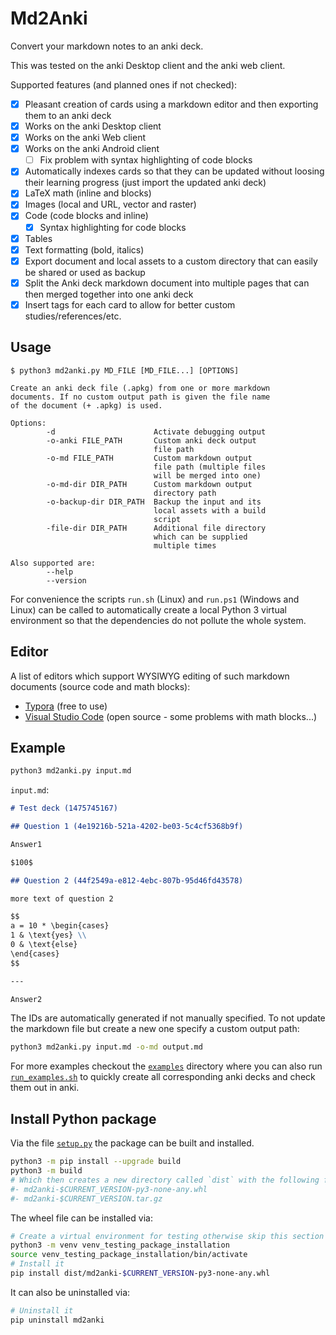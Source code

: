# Md2Anki

Convert your markdown notes to an anki deck.

This was tested on the anki Desktop client and the anki web client.

Supported features (and planned ones if not checked):

- [x] Pleasant creation of cards using a markdown editor and then exporting them to an anki deck
- [x] Works on the anki Desktop client
- [x] Works on the anki Web client
- [x] Works on the anki Android client
  - [ ] Fix problem with syntax highlighting of code blocks
- [x] Automatically indexes cards so that they can be updated without loosing their learning progress (just import the updated anki deck)
- [x] LaTeX math (inline and blocks)
- [x] Images (local and URL, vector and raster)
- [x] Code (code blocks and inline)
  - [x] Syntax highlighting for code blocks
- [x] Tables
- [x] Text formatting (bold, italics)
- [x] Export document and local assets to a custom directory that can easily be shared or used as backup
- [x] Split the Anki deck markdown document into multiple pages that can then merged together into one anki deck
- [x] Insert tags for each card to allow for better custom studies/references/etc.

## Usage

```text
$ python3 md2anki.py MD_FILE [MD_FILE...] [OPTIONS]

Create an anki deck file (.apkg) from one or more markdown
documents. If no custom output path is given the file name
of the document (+ .apkg) is used.

Options:
        -d                      Activate debugging output
        -o-anki FILE_PATH       Custom anki deck output
                                file path
        -o-md FILE_PATH         Custom markdown output
                                file path (multiple files
                                will be merged into one)
        -o-md-dir DIR_PATH      Custom markdown output
                                directory path
        -o-backup-dir DIR_PATH  Backup the input and its
                                local assets with a build
                                script
        -file-dir DIR_PATH      Additional file directory
                                which can be supplied
                                multiple times

Also supported are:
        --help
        --version
```

For convenience the scripts `run.sh` (Linux) and `run.ps1` (Windows and Linux) can be called to automatically create a local Python 3 virtual environment so that the dependencies do not pollute the whole system.

## Editor

A list of editors which support WYSIWYG editing of such markdown documents (source code and math blocks):

- [Typora](https://typora.io/) (free to use)
- [Visual Studio Code](https://code.visualstudio.com/) (open source - some problems with math blocks...)

## Example

```sh
python3 md2anki.py input.md
```

`input.md`:

```markdown
# Test deck (1475745167)

## Question 1 (4e19216b-521a-4202-be03-5c4cf5368b9f)

Answer1

$100$

## Question 2 (44f2549a-e812-4ebc-807b-95d46fd43578)

more text of question 2

$$
a = 10 * \begin{cases}
1 & \text{yes} \\
0 & \text{else}
\end{cases}
$$

---

Answer2
```

The IDs are automatically generated if not manually specified.
To not update the markdown file but create a new one specify a custom output path:

```sh
python3 md2anki.py input.md -o-md output.md
```

For more examples checkout the [`examples`](examples) directory where you can also run [`run_examples.sh`](examples/run_examples.sh) to quickly create all corresponding anki decks and check them out in anki.

## Install Python package

Via the file [`setup.py`](setup.py) the package can be built and installed.

```sh
python3 -m pip install --upgrade build
python3 -m build
# Which then creates a new directory called `dist` with the following files in there:
#- md2anki-$CURRENT_VERSION-py3-none-any.whl
#- md2anki-$CURRENT_VERSION.tar.gz
```

The wheel file can be installed via:

```sh
# Create a virtual environment for testing otherwise skip this section
python3 -m venv venv_testing_package_installation
source venv_testing_package_installation/bin/activate
# Install it
pip install dist/md2anki-$CURRENT_VERSION-py3-none-any.whl
```

It can also be uninstalled via:

```sh
# Uninstall it
pip uninstall md2anki
```
